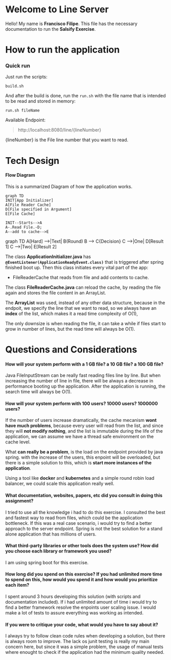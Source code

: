 # Welcome to Line Server 

Hello! My name is **Francisco Filipe**. This file has the necessary documentation to run the **Salsify Exercise**. 

# How to run the application

### Quick run
Just run the scripts:
```
build.sh
```
And after the build is done, run the ```run.sh``` with the file name that is intended to be read and stored in memory:
```
run.sh fileName
```

Available Endpoint:
> http://localhost:8080/line/{lineNumber}

{lineNumber} is the File line number that you want to read.  

# Tech Design
#### Flow Diagram
This is a summarized Diagram of how the application works.
```mermaid
graph TD
INIT[App Initializer]
A[File Reader Cache]
D[File specified in Argument] 
E[File Cache]

INIT--Starts-->A
A-.Read File.-D;
A--add to cache-->E
```

graph TD
A[Hard] -->|Text| B(Round)
B --> C{Decision}
C -->|One| D[Result 1]
C -->|Two| E[Result 2]

The class **ApplicationInitializer.java** has **`@EventListener(ApplicationReadyEvent.class)`** that is triggered after spring finished boot up.
Then this class initiates every vital part of the app:
 - FileReaderCache that reads from file and add contents to cache.

The class **FileReaderCache.java** can reload the cache, by reading the file again and stores the file content in an ArrayList.

The **ArrayList** was used, instead of any other data structure, because in the endpoit, we specify the line that we want to read, so we always have an **index** of the list, which makes it a read time complexity of O(1),

The only downsize is when reading the file, it can take a while if files start to grow in number of lines, but the read time will always be O(1).


# Questions and Considerations 

####  How will your system perform with a 1 GB file? a 10 GB file? a 100 GB file?

Java FileInputStream can be really fast reading files line by line. But when increasing the number of line in file, there will be always a decrease in performance booting up the application. After the application is running, the search time will always be O(1).

####     How will your system perform with 100 users? 10000 users? 1000000 users?

If the number of users increase dramatically, the cache mecanism **wont have much problems**, because every user will read from the list, and since they will **not modify nothing**, and the list is immutable during the life of the application, we can assume we have a thread safe environment on the cache level.

What **can really be a problem**, is the load on the endpoint provided by java spring. with the increase of the users, this enpoint will be overloaded, but there is a simple solution to this, which is **start more instances of the application**. 

Using a tool like **docker** and **kubernetes** and a simple round robin load balancer, we could scale this application  really well.


####   What documentation, websites, papers, etc did you consult in doing this assignment?

I tried to use all the knowledge i had to do this exercise. I consulted the best and fastest way to read from files, which could be the application bottleneck. If this was a real case scenario, i would try to find a better approach to the server endpoint. Spring is not the best solution for a stand alone application that has millions of users.


####   What third-party libraries or other tools does the system use? How did you choose each library or framework you used?

I am using spring boot for this exercise.


####   How long did you spend on this exercise? If you had unlimited more time to spend on this, how would you spend it and how would you prioritize each item?

I spent around 3 hours developing this solution (with scripts and documentation included). If i had unlimited amount of time i would try to find a better framework resolve the enpoints user scaling issue.
I would make a lot of tests to assure everything was working as intended.

####    If you were to critique your code, what would you have to say about it?

I always try to follow clean code rules when developing a solution, but there is always room to improve. The lack os junit testing is really my main concern here, but since it was a simple problem, the usage of manual tests where enought to check if the application had the minimum quality needed.
